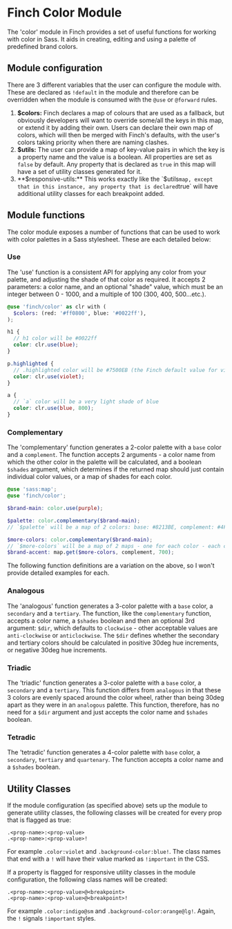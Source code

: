 # Finch Color Module

The 'color' module in Finch provides a set of useful functions for working with color in Sass. It aids in creating, editing and using a palette of predefined brand colors.

## Module configuration

There are 3 different variables that the user can configure the module with. These are declared as `!default` in the module and therefore can be overridden when the module is consumed with the `@use` or `@forward` rules.

1. **$colors:** Finch declares a map of colours that are used as a fallback, but obviously developers will want to override some/all the keys in this map, or extend it by adding their own. Users can declare their own map of colors, which will then be merged with Finch's defaults, with the user's colors taking priority when there are naming clashes.
2. **$utils:** The user can provide a map of key-value pairs in which the key is a property name and the value is a boolean. All properties are set as `false` by default. Any property that is declared as `true` in this map will have a set of utility classes generated for it.
3. **$responsive-utils:** This works exactly like the `$utils` map, except that in this instance, any property that is declared `true` will have additional utility classes for each breakpoint added.

## Module functions

The color module exposes a number of functions that can be used to work with color palettes in a Sass stylesheet. These are each detailed below:

### Use

The 'use' function is a consistent API for applying any color from your palette, and adjusting the shade of that color as required. It accepts 2 parameters: a color name, and an optional "shade" value, which must be an integer between 0 - 1000, and a multiple of 100 (300, 400, 500...etc.).

```scss
@use 'finch/color' as clr with (
  $colors: (red: '#ff0800', blue: '#0022ff'),
);

h1 {
  // h1 color will be #0022ff
  color: clr.use(blue);
}

p.highlighted {
  // .highlighted color will be #7500EB (the Finch default value for violet)
  color: clr.use(violet);
}

a {
  // `a` color will be a very light shade of blue
  color: clr.use(blue, 800);
}
```

### Complementary

The 'complementary' function generates a 2-color palette with a `base` color and a `complement`. The function accepts 2 arguments - a color name from which the other color in the palette will be calculated, and a boolean `$shades` argument, which determines if the returned map should just contain individual color values, or a map of shades for each color.

```scss
@use 'sass:map';
@use 'finch/color';

$brand-main: color.use(purple);

$palette: color.complementary($brand-main);
// `$palette` will be a map of 2 colors: base: #8213BE, complement: #4FBE13.

$more-colors: color.complementary($brand-main);
// `$more-colors` will be a map of 2 maps - one for each color - each containing shades from 0 - 1000. You could then access any of these colors like so:
$brand-accent: map.get($more-colors, complement, 700);
```

The following function definitions are a variation on the above, so I won't provide detailed examples for each.

### Analogous

The 'analogous' function generates a 3-color palette with a `base` color, a `secondary` and a `tertiary`. The function, like the `complementary` function, accepts a color name, a `$shades` boolean and then an optional 3rd argument: `$dir`, which defaults to `clockwise` - other acceptable values are `anti-clockwise` or `anticlockwise`. The `$dir` defines whether the secondary and tertiary colors should be calculated in positive 30deg hue increments, or negative 30deg hue increments.

### Triadic

The 'triadic' function generates a 3-color palette with a `base` color, a `secondary` and a `tertiary`. This function differs from `analogous` in that these 3 colors are evenly spaced around the color wheel, rather than being 30deg apart as they were in an `analogous` palette. This function, therefore, has no need for a `$dir` argument and just accepts the color name and `$shades` boolean.

### Tetradic

The 'tetradic' function generates a 4-color palette with `base` color, a `secondary`, `tertiary` and `quartenary`. The function accepts a color name and a `$shades` boolean.

## Utility Classes

If the module configuration (as specified above) sets up the module to generate utility classes, the following classes will be created for every prop that is flagged as true:

```
.<prop-name>:<prop-value>
.<prop-name>:<prop-value>!
```

For example `.color:violet` and `.background-color:blue!`. The class names that end with a `!` will have their value marked as `!important` in the CSS.

If a property is flagged for responsive utility classes in the module configuration, the following class names will be created:

```
.<prop-name>:<prop-value>@<breakpoint>
.<prop-name>:<prop-value>@<breakpoint>!
```

For example `.color:indigo@sm` and `.background-color:orange@lg!`. Again, the `!` signals `!important` styles.
